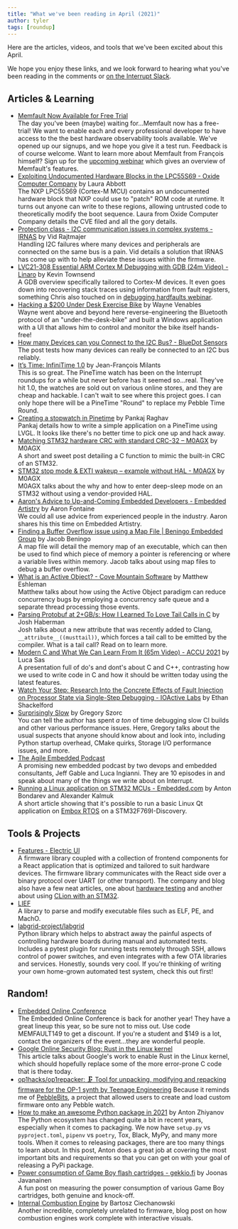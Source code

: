 ```yaml
---
title: "What we've been reading in April (2021)"
author: tyler
tags: [roundup]
---
```


<!-- excerpt start -->

Here are the articles, videos, and tools that we've been excited about this
April.

<!-- excerpt end -->

We hope you enjoy these links, and we look forward to hearing what you've been
reading in the comments or [on the Interrupt Slack](https://interrupt-slack.herokuapp.com/).

## Articles & Learning

- [Memfault Now Available for Free Trial](https://memfault.com/news/memfaults-device-observability-platform-now-available-for-free-trial/)<br>
  The day you've been (maybe) waiting for...Memfault now has a free-trial! We want to enable each and every professional developer to have access to the the best hardware observability tools available. We've opened up our signups, and we hope you give it a test run. Feedback is of course welcome. Want to learn more about Memfault from François himself? Sign up for the [upcoming webinar](https://hubs.ly/H0MJ0yX0) which gives an overview of Memfault's features.
- [Exploiting Undocumented Hardware Blocks in the LPC55S69 - Oxide Computer Company](https://oxide.computer/blog/lpc55/) by Laura Abbott<br>
  The NXP LPC55S69 (Cortex-M MCU) contains an undocumented hardware block that NXP could use to "patch" ROM code at runtime. It turns out anyone can write to these regions, allowing untrusted code to theoretically modify the boot sequence. Laura from Oxide Computer Company details the CVE filed and all the gory details.
- [Protection class - I2C communication issues in complex systems - IRNAS](https://www.irnas.eu/protection-class-a-solution-resolving-i2c-communication-issues-in-complex-systems/) by Vid Rajtmajer<br>
  Handling I2C failures where many devices and peripherals are connected on the same bus is a pain. Vid details a solution that IRNAS has come up with to help alleviate these issues within the firmware. 
- [LVC21-308 Essential ARM Cortex M Debugging with GDB (24m Video) - Linaro](https://www.youtube.com/watch?v=QQcp8CPjkoY) by Kevin Townsend<br>A GDB overview specifically tailored to Cortex-M devices. It even goes down into recovering stack traces using information from fault registers, something Chris also touched on in [debugging hardfaults webinar](https://go.memfault.com/debugging-arm-cortex-m-mcu-webinar).
- [Hacking a $200 Under Desk Exercise Bike](https://codaris.github.io/UnderDeskBike/) by Wayne Venables<br>
  Wayne went above and beyond here reverse-engineering the Bluetooth protocol of an "under-the-desk-bike" and built a Windows application with a UI that allows him to control and monitor the bike itself hands-free! 
- [How many Devices can you Connect to the I2C Bus? - BlueDot Sensors](https://www.bluedot.space/tutorials/how-many-devices-can-you-connect-on-i2c-bus/)<br>
  The post tests how many devices can really be connected to an I2C bus reliably.
- [It’s Time: InfiniTime 1.0](https://www.pine64.org/2021/04/22/its-time-infinitime-1-0/) by Jean-François Milants<br>
  This is so great. The PineTime watch has been on the Interrupt roundups for a while but never before has it seemed so...real. They've hit 1.0, the watches
  are sold out on various online stores, and they are cheap and hackable. I can't wait to see where this project goes. I can only hope there will be a PineTime "Round" to replace my Pebble Time Round.
- [Creating a stopwatch in Pinetime](https://pankajraghav.com/2021/04/03/PINETIME-STOPCLOCK.html) by Pankaj Raghav<br>
  Pankaj details how to write a simple application on a PineTime using LVGL. It looks like there's no better time to pick one up and hack away.
- [Matching STM32 hardware CRC with standard CRC-32 – M0AGX](https://m0agx.eu/2021/04/09/matching-stm32-hardware-crc-with-standard-crc-32/) by M0AGX<br>
  A short and sweet post detailing a C function to mimic the built-in CRC of an STM32.
- [STM32 stop mode & EXTI wakeup – example without HAL - M0AGX](https://m0agx.eu/2021/04/16/stm32-stop-mode-exti-wakeup-example-without-hal/) by M0AGX<br>
  M0AGX talks about the why and how to enter deep-sleep mode on an STM32 without using a vendor-provided HAL.
- [Aaron's Advice to Up-and-Coming Embedded Developers - Embedded Artistry](https://embeddedartistry.com/blog/2021/04/12/aarons-advice-to-up-and-coming-embedded-developers/) by Aaron Fontaine<br>
  We could all use advice from experienced people in the industry. Aaron shares his this time on Embedded Artistry.
- [Finding a Buffer Overflow issue using a Map File | Beningo Embedded Group](https://www.beningo.com/finding-a-buffer-overflow-issue-using-a-map-file/) by Jacob Beningo<br>
  A map file will detail the memory map of an executable, which can then be used to find which piece of memory a pointer is referencing or where a variable lives within memory. Jacob talks about using map files to debug a buffer overflow.
- [What is an Active Object? - Cove Mountain Software](https://covemountainsoftware.com/2021/04/20/what-is-an-active-object/) by Matthew Eshleman<br>
  Matthew talks about how using the Active Object paradigm can reduce concurrency bugs by employing a concurrency safe queue and a separate thread processing those events.
- [Parsing Protobuf at 2+GB/s: How I Learned To Love Tail Calls in C](https://blog.reverberate.org/2021/04/21/musttail-efficient-interpreters.html) by 
Josh Haberman<br>
  Josh talks about a new attribute that was recently added to Clang, `__attribute__((musttail))`, which forces a tail call to be emitted by the compiler. What is a tail call? Read on to learn more. 
- [Modern C and What We Can Learn From It (65m Video) - ACCU 2021](https://www.youtube.com/watch?v=QpAhX-gsHMs) by Luca Sas<br>
  A presentation full of do's and dont's about C and C++, contrasting how we used to write code in C and how it should be written today using the latest features.
- [Watch Your Step: Research Into the Concrete Effects of Fault Injection on Processor State via Single-Step Debugging - IOActive Labs](https://labs.ioactive.com/2021/04/watch-your-step-research-into-concrete.html) by Ethan Shackelford<br>
- [Surprisingly Slow](https://gregoryszorc.com/blog/2021/04/06/surprisingly-slow/) by Gregory Szorc<br>
  You can tell the author has spent _a ton_ of time debugging slow CI builds and other various performance issues. Here, Gregory talks about the usual suspects that anyone should know about and look into, including Python startup overhead, CMake quirks, Storage I/O performance issues, and more. 
- [The Agile Embedded Podcast](https://agileembeddedpodcast.com/)<br>
  A promising new embedded podcast by two devops and embedded consultants, Jeff Gable and Luca Ingianni. They are 10 episodes in and speak about many of the things we write about on Interrupt. 
- [Running a Linux application on STM32 MCUs - Embedded.com](https://www.embedded.com/running-a-linux-application-on-stm32-mcus/) by Anton Bondarev and Alexander Kalmuk<br>
  A short article showing that it's possible to run a basic Linux Qt application on [Embox RTOS](https://www.embox.rocks/) on a STM32F769I-Discovery.

## Tools & Projects

- [Features - Electric UI](https://electricui.com/features)<br>
  A firmware library coupled with a collection of frontend components for a React application that is optimized and tailored to suit hardware devices. The firmware library communicates with the React side over a binary protocol over UART (or other transport). The company and blog also have a few neat articles, one about [hardware testing](https://electricui.com/blog/hardware-testing) and another about using [CLion with an STM32](https://electricui.com/blog/clion-stm32-setup). 
- [LIEF](https://lief.quarkslab.com/)<br>
  A library to parse and modify executable files such as ELF, PE, and MachO. 
- [labgrid-project/labgrid](https://github.com/labgrid-project/labgrid)<br>
  Python library which helps to abstract away the painful aspects of controlling hardware boards during manual and automated tests. Includes a pytest plugin for running tests remotely through SSH, allows control of power switches, and even integrates with a few OTA libraries and services. Honestly, sounds very cool. If you're thinking of writing your own home-grown automated test system, check this out first!

## Random!

- [Embedded Online Conference](https://www.embeddedonlineconference.com/)<br>
  The Embedded Online Conference is back for another year! They have a great lineup this year, so be sure not to miss out. Use code MEMFAULT149 to get a discount. If you're a student and $149 is a lot, contact the organizers of the event...they are wonderful people.
- [Google Online Security Blog: Rust in the Linux kernel](https://security.googleblog.com/2021/04/rust-in-linux-kernel.html)<br>
  This article talks about Google's work to enable Rust in the Linux kernel, which should hopefully replace some of the more error-prone C code that is there today.
- [op1hacks/op1repacker: 🗜 Tool for unpacking, modifying and repacking firmware for the OP-1 synth by Teenage Engineering](https://github.com/op1hacks/op1repacker)
  Because it reminds me of [PebbleBits](https://www.youtube.com/watch?v=T43hbks_Loo), a project that allowed users to create and load custom firmware onto any Pebble watch.
- [How to make an awesome Python package in 2021](https://antonz.org/python-packaging/) by Anton Zhiyanov<br>
  The Python ecosystem has changed quite a bit in recent years, especially when it comes to packaging. We now have `setup.py` vs `pyproject.toml`, `pipenv` vs `poetry`, Tox, Black, MyPy, and many more tools. When it comes to releasing packages, there are too many things to learn about. In this post, Anton does a great job at covering the most important bits and requirements so that you can get on with your goal of releasing a PyPi package.
- [Power consumption of Game Boy flash cartridges - gekkio.fi](https://gekkio.fi/blog/2021/power-consumption-of-game-boy-flash-cartridges/) by Joonas Javanainen<br>
  A fun post on measuring the power consumption of various Game Boy cartridges, both genuine and knock-off. 
- [Internal Combustion Engine](https://ciechanow.ski/internal-combustion-engine/) by Bartosz Ciechanowski<br>
  Another incredible, completely unrelated to firmware, blog post on how combustion engines work complete with interactive visuals.

